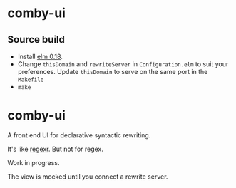 # comby-ui

## Source build

- Install [elm 0.18](https://github.com/elm-lang/elm-platform/releases/tag/0.18.0-exp).
- Change `thisDomain` and `rewriteServer` in `Configuration.elm` to suit your preferences. Update `thisDomain` to serve on the same port in the `Makefile`
- `make`

# comby-ui

A front end UI for declarative syntactic rewriting.

It's like [regexr](https://regexr.com/). But not for regex.

Work in progress.

The view is mocked until you connect a rewrite server.
